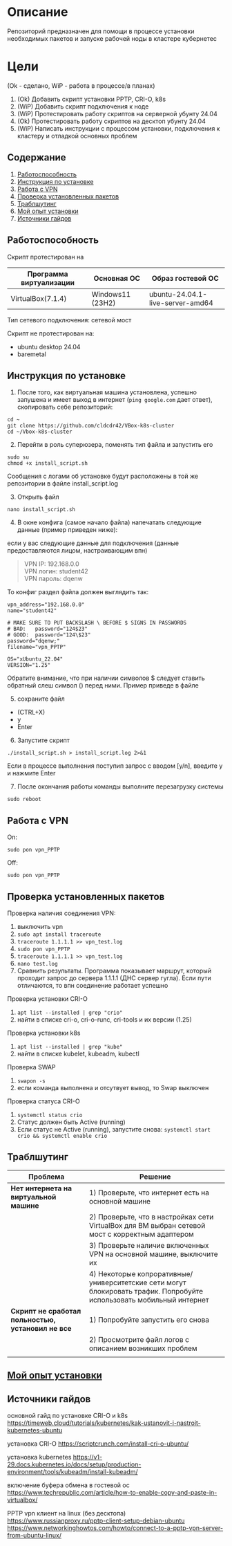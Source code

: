 # Описание
Репозиторий предназначен для помощи в процессе установки необходимых пакетов и запуске рабочей ноды в кластере кубернетес

# Цели
(Ok - сделано, WiP - работа в процессе/в планах)
1) (Ok) Добавить скрипт установки PPTP, CRI-O, k8s
2) (WiP) Добавить скрипт подключения к ноде
3) (WiP) Протестировать работу скриптов на серверной убунту 24.04
4) (Ok) Протестировать работу скриптов на десктоп убунту 24.04
5) (WiP) Написать инструкции с процессом установки, подключения к кластеру и отладкой основных проблем

## Содержание

1. [Работоспособность](#Работоспособность)
2. [Инструкция по установке](#Инструкция-по-установке)
3. [Работа с VPN](#Работа-с-VPN)
4. [Проверка установленных пакетов](#Проверка-установленных-пакетов)
5. [Траблшутинг](#Траблшутинг)
6. [Мой опыт установки](#Мой-опыт-установки)
7. [Источники гайдов](#Источники-гайдов)

## Работоспособность
Скрипт протестирован на

| Программа виртуализации | Основная ОС | Образ гостевой ОС |
|-------------------------|-------------|-------------------|  
| VirtualBox(7.1.4) | Windows11 (23H2)| ubuntu-24.04.1-live-server-amd64 |

Тип сетевого подключения: сетевой мост

Скрипт не протестирован на:
- ubuntu desktop 24.04
- baremetal

## Инструкция по установке
1) После того, как виртуальная машина установлена, успешно запушена и имеет выход в интернет (`ping google.com` дает ответ), скопировать себе репозиторий:
```
cd ~
git clone https://github.com/cldcdr42/VBox-k8s-cluster
cd ~/Vbox-k8s-cluster
```

2) Перейти в роль суперюзера, поменять тип файла и запустить его
```
sudo su
chmod +x install_script.sh
```
Сообщения с логами об установке будут расположены в той же репозитории в файле install_script.log

3) Открыть файл 
```
nano install_script.sh
```

4) В окне конфига (самое начало файла) напечатать следующие данные (пример приведен ниже):

если у вас следующие данные для подключения (данные предоставляются лицом, настраивающим впн)  
> VPN IP: 192.168.0.0  
> VPN логин: student42  
> VPN пароль: dqenw  

То конфиг раздел файла должен выглядить так:
```
vpn_address="192.168.0.0"
name="student42"

# MAKE SURE TO PUT BACKSLASH \ BEFORE $ SIGNS IN PASSWORDS
# BAD:   password="124$23"
# GOOD:  password="124\$23"
password="dqenw;"
filename="vpn_PPTP"

OS="xUbuntu_22.04"
VERSION="1.25"
``` 
Обратите внимание, что при наличии символов $ следует ставить обратный слеш символ (\) перед ними. Пример приведе в файле 

5) сохраните файл
- (CTRL+X)
- y
- Enter

6) Запустите скрипт 
```
./install_script.sh > install_script.log 2>&1
```
Если в процессе выполнения поступип запрос с вводом [y/n], введите y и нажмите Enter

7) После окончания работы команды выполните перезагрузку системы
```
sudo reboot
```

## Работа с VPN

On:
```
sudo pon vpn_PPTP
```

Off:
```
sudo pon vpn_PPTP
```

## Проверка установленных пакетов

Проверка наличия соединения VPN:
1) выключить vpn
2) `sudo apt install traceroute`
3) `traceroute 1.1.1.1 >> vpn_test.log`
4) `sudo pon vpn_PPTP`
5) `traceroute 1.1.1.1 >> vpn_test.log`
6) `nano test.log`
7) Сравнить результаты. Программа показывает маршрут, который проходит запрос до сервера 1.1.1.1 (ДНС сервер гугла). Если пути отличаются, то впн соединение работает успешно 

Проверка установки CRI-O
1) `apt list --installed | grep "crio"`
2) найти в списке cri-o, cri-o-runc, cri-tools и их версии (1.25)

Проверка установки k8s
1) `apt list --installed | grep "kube"`
2) найти в списке kubelet, kubeadm, kubectl

Проверка SWAP
1) `swapon -s`
2) если команда выполнена и отсутвует вывод, то Swap выключен

Проверка статуса CRI-O
1) `systemctl status crio`
2) Статус должен быть Active (running)
3) Если статус не Active (running), запустите снова: `systemctl start crio && systemctl enable crio`

## Траблшутинг
| Проблема | Решение |
| -------- | ------- |
| **Нет интернета на виртуальной машине** | 1) Проверьте, что интернет есть на основной машине |
| | 2) Проверьте, что в настройках сети VirtualBox для ВМ выбран сетевой мост с корректным адаптером |
| | 3) Проверьте наличие включенных VPN на основной машине, выключите их |
| | 4) Некоторые копроративные/университетские сети могут блокировать трафик. Попробуйте использовать мобильный интернет|
| **Скрипт не сработал польностью, установил не все** | 1) Попробуйте запустить его снова|
|| 2) Просмотрите файл логов с описанием возникших проблем |
|||

## [Мой опыт установки](https://github.com/cldcdr42/VBox-k8s-cluster/wiki)

## Источники гайдов
основной гайд по установке CRI-O и k8s
https://timeweb.cloud/tutorials/kubernetes/kak-ustanovit-i-nastroit-kubernetes-ubuntu

установка CRI-O
https://scriptcrunch.com/install-cri-o-ubuntu/

установка kubernetes
https://v1-29.docs.kubernetes.io/docs/setup/production-environment/tools/kubeadm/install-kubeadm/

включение буфера обмена в гостевой ос
https://www.techrepublic.com/article/how-to-enable-copy-and-paste-in-virtualbox/

PPTP vpn клиент на linux (без десктопа)
https://www.russianproxy.ru/pptp-client-setup-debian-ubuntu  
https://www.networkinghowtos.com/howto/connect-to-a-pptp-vpn-server-from-ubuntu-linux/
